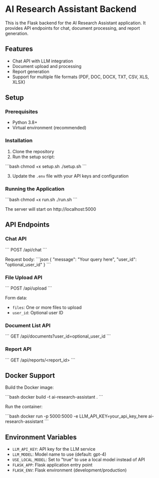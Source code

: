 # AI Research Assistant Backend

This is the Flask backend for the AI Research Assistant application. It provides API endpoints for chat, document processing, and report generation.

## Features

- Chat API with LLM integration
- Document upload and processing
- Report generation
- Support for multiple file formats (PDF, DOC, DOCX, TXT, CSV, XLS, XLSX)

## Setup

### Prerequisites

- Python 3.8+
- Virtual environment (recommended)

### Installation

1. Clone the repository
2. Run the setup script:

\`\`\`bash
chmod +x setup.sh
./setup.sh
\`\`\`

3. Update the `.env` file with your API keys and configuration

### Running the Application

\`\`\`bash
chmod +x run.sh
./run.sh
\`\`\`

The server will start on http://localhost:5000

## API Endpoints

### Chat API

\`\`\`
POST /api/chat
\`\`\`

Request body:
\`\`\`json
{
  "message": "Your query here",
  "user_id": "optional_user_id"
}
\`\`\`

### File Upload API

\`\`\`
POST /api/upload
\`\`\`

Form data:
- `files`: One or more files to upload
- `user_id`: Optional user ID

### Document List API

\`\`\`
GET /api/documents?user_id=optional_user_id
\`\`\`

### Report API

\`\`\`
GET /api/reports/<report_id>
\`\`\`

## Docker Support

Build the Docker image:

\`\`\`bash
docker build -t ai-research-assistant .
\`\`\`

Run the container:

\`\`\`bash
docker run -p 5000:5000 -e LLM_API_KEY=your_api_key_here ai-research-assistant
\`\`\`

## Environment Variables

- `LLM_API_KEY`: API key for the LLM service
- `LLM_MODEL`: Model name to use (default: gpt-4)
- `USE_LOCAL_MODEL`: Set to "true" to use a local model instead of API
- `FLASK_APP`: Flask application entry point
- `FLASK_ENV`: Flask environment (development/production)
